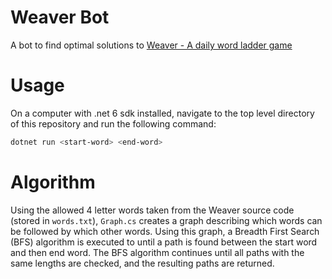 # Weaver Bot

A bot to find optimal solutions to [Weaver - A daily word ladder game](https://wordwormdormdork.com/)

# Usage
On a computer with .net 6 sdk installed, navigate to the top level directory of this repository and run the following command:

```sh
dotnet run <start-word> <end-word>
```

# Algorithm

Using the allowed 4 letter words taken from the Weaver source code (stored in `words.txt`), `Graph.cs` creates a graph describing which words can be followed by which other words. Using this graph, a Breadth First Search (BFS) algorithm is executed to until a path is found between the start word and then end word. The BFS algorithm continues until all paths with the same lengths are checked, and the resulting paths are returned. 
